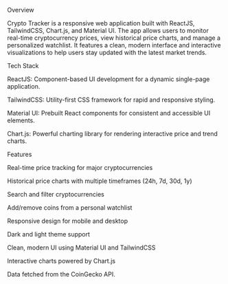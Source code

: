 Overview

Crypto Tracker is a responsive web application built with ReactJS, TailwindCSS, Chart.js, and Material UI. The app allows users to monitor real-time cryptocurrency prices, view historical price charts, and manage a personalized watchlist. It features a clean, modern interface and interactive visualizations to help users stay updated with the latest market trends.

Tech Stack

ReactJS: Component-based UI development for a dynamic single-page application.

TailwindCSS: Utility-first CSS framework for rapid and responsive styling.

Material UI: Prebuilt React components for consistent and accessible UI elements.

Chart.js: Powerful charting library for rendering interactive price and trend charts.

Features

Real-time price tracking for major cryptocurrencies

Historical price charts with multiple timeframes (24h, 7d, 30d, 1y)

Search and filter cryptocurrencies

Add/remove coins from a personal watchlist

Responsive design for mobile and desktop

Dark and light theme support

Clean, modern UI using Material UI and TailwindCSS

Interactive charts powered by Chart.js

Data fetched from the CoinGecko API.
